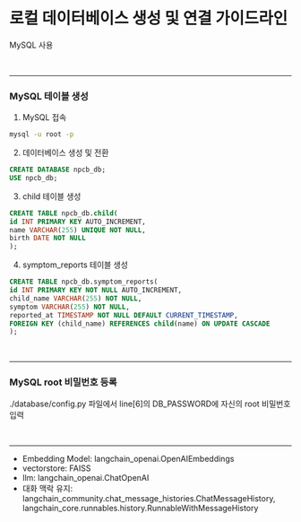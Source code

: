 <h1>로컬 데이터베이스 생성 및 연결 가이드라인</h1> 
MySQL 사용

<br/><hr/>
<h3>MySQL 테이블 생성</h3>

1. MySQL 접속
```bash
mysql -u root -p
```
2. 데이터베이스 생성 및 전환
```sql
CREATE DATABASE npcb_db;
USE npcb_db;
```
3. child 테이블 생성
```sql
CREATE TABLE npcb_db.child(
id INT PRIMARY KEY AUTO_INCREMENT,
name VARCHAR(255) UNIQUE NOT NULL,
birth DATE NOT NULL
);
```
4. symptom_reports 테이블 생성
```sql
CREATE TABLE npcb_db.symptom_reports(
id INT PRIMARY KEY NOT NULL AUTO_INCREMENT,
child_name VARCHAR(255) NOT NULL,
symptom VARCHAR(255) NOT NULL,
reported_at TIMESTAMP NOT NULL DEFAULT CURRENT_TIMESTAMP,
FOREIGN KEY (child_name) REFERENCES child(name) ON UPDATE CASCADE
);
```

<br/><hr/>

<h3>MySQL root 비밀번호 등록</h3>

./database/config.py 파일에서 line[6]의 DB_PASSWORD에 자신의 root 비밀번호 입력

<br/><hr/>
* Embedding Model: langchain_openai.OpenAIEmbeddings
* vectorstore: FAISS
* llm: langchain_openai.ChatOpenAI
* 대화 맥락 유지: langchain_community.chat_message_histories.ChatMessageHistory, langchain_core.runnables.history.RunnableWithMessageHistory
